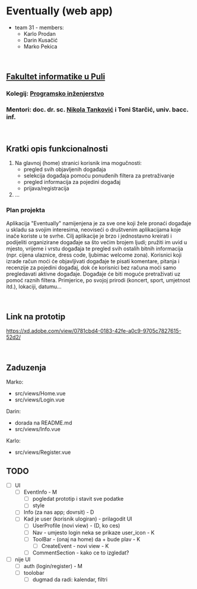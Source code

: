 # Eventually (web app)
- team 31 - members:
   - Karlo Prodan
   - Darin Kusačić
   - Marko Pekica

<br>

## [Fakultet informatike u Puli](https://fipu.unipu.hr/fipu) 

### Kolegij: [Programsko inženjerstvo](https://www.notion.so/Programsko-in-enjerstvo-e353945331df468e8382cdad1e91c4b8)

### Mentori: doc. dr. sc. [Nikola Tanković](https://www.notion.so/Kontakt-stranica-875574d1b92248b1a8e90dae52cd29a9) i Toni Starčić, univ. bacc. inf.

<br>

## Kratki opis funkcionalnosti

1. Na glavnoj (home) stranici korisnik ima mogučnosti: 
   - pregled svih objavljenih događaja
   - selekcija događaja pomoću ponuđenih filtera za pretraživanje
   - pregled informacija za pojedini događaj
   - prijava/registracija
2. ...


### Plan projekta 

Aplikacija "Eventually" namijenjena je za sve one koji žele pronaći događaje u skladu sa svojim interesima, neoviseći o društvenim aplikacijama koje inače koriste u te svrhe.
Cilj aplikacije je brzo i jednostavno kreirati i podijeliti organizirane događaje sa što većim brojem ljudi; pružiti im uvid u mjesto, vrijeme i vrstu događaja te pregled svih ostalih bitnih informacija (npr. cijena ulaznice, dress code, ljubimac welcome zona).
Korisnici koji izrade račun moći će objavljivati događaje te pisati komentare, pitanja i recenzije za pojedini događaj, dok će korisnici bez računa moći samo pregledavati aktivne događaje.
Događaje će biti moguće pretraživati uz pomoć raznih filtera. Primjerice, po svojoj prirodi (koncert, sport, umjetnost itd.), lokaciji, datumu...


<br>

## Link na prototip

https://xd.adobe.com/view/0781cbd4-0183-42fe-a0c9-9705c7827615-52d2/

<br>

## Zaduzenja

Marko:
- src/views/Home.vue
- src/views/Login.vue

Darin: 
- dorada na README.md
- src/views/Info.vue 
 
Karlo:
- src/views/Register.vue


## TODO

- [ ] UI
  - [ ] EventInfo - M
    - [ ] pogledat prototip i stavit sve podatke
    - [ ] style
  - [ ] Info (za nas app; dovrsit)  - D
  - [ ] Kad je user (korisnik ulogiran) - prilagodit UI
    - [ ] UserProfile (novi view) - (D, ko ces)
    - [ ] Nav - umjesto login neka se prikaze user_icon - K
    - [ ] ToolBar - (onaj na home) da + bude plav - K
      - [ ] CreateEvent - novi view - K
    - [ ] CommentSection - kako ce to izgledat?

- [ ] nije UI
  - [ ] auth (login/register) - M
  - [ ] toolobar
    - [ ] dugmad da radi: kalendar, filtri